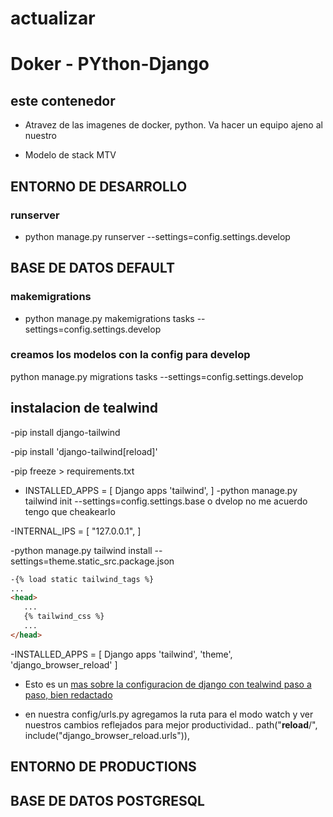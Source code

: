 
# actualizar

# Doker - PYthon-Django

## este contenedor

- Atravez de las imagenes de docker, python. Va hacer un equipo ajeno al nuestro

- Modelo de stack MTV

## ENTORNO DE DESARROLLO

### runserver

- python manage.py runserver --settings=config.settings.develop

## BASE DE DATOS DEFAULT

### makemigrations

- python manage.py makemigrations tasks --settings=config.settings.develop

### creamos los modelos con la config para develop

python manage.py migrations tasks --settings=config.settings.develop

## instalacion de tealwind

-pip install django-tailwind

-pip install 'django-tailwind[reload]'

-pip freeze > requirements.txt

- INSTALLED_APPS = [
   Django apps
  'tailwind',
]
-python manage.py tailwind init --settings=config.settings.base o dvelop no me acuerdo tengo que cheakearlo

-INTERNAL_IPS = [
    "127.0.0.1",
]

-python manage.py tailwind install --settings=theme.static_src.package.json

```html
-{% load static tailwind_tags %}
...
<head>
   ...
   {% tailwind_css %}
   ...
</head>
```

-INSTALLED_APPS = [
   Django apps
  'tailwind',
  'theme',
  'django_browser_reload'
]

- Esto es un [mas sobre la configuracion de django con tealwind paso a paso, bien redactado](https://django-tailwind.readthedocs.io/en/latest/installation.html)

- en nuestra config/urls.py agregamos la ruta para el modo watch y ver nuestros cambios reflejados para mejor productividad..
path("__reload__/", include("django_browser_reload.urls")),

## ENTORNO DE PRODUCTIONS

## BASE DE DATOS POSTGRESQL
